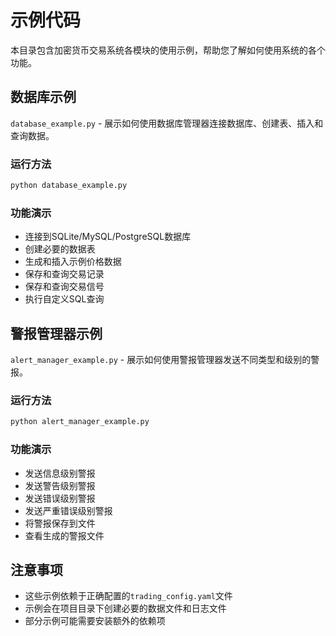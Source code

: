 # 示例代码

本目录包含加密货币交易系统各模块的使用示例，帮助您了解如何使用系统的各个功能。

## 数据库示例

`database_example.py` - 展示如何使用数据库管理器连接数据库、创建表、插入和查询数据。

### 运行方法

```bash
python database_example.py
```

### 功能演示

- 连接到SQLite/MySQL/PostgreSQL数据库
- 创建必要的数据表
- 生成和插入示例价格数据
- 保存和查询交易记录
- 保存和查询交易信号
- 执行自定义SQL查询

## 警报管理器示例

`alert_manager_example.py` - 展示如何使用警报管理器发送不同类型和级别的警报。

### 运行方法

```bash
python alert_manager_example.py
```

### 功能演示

- 发送信息级别警报
- 发送警告级别警报
- 发送错误级别警报
- 发送严重错误级别警报
- 将警报保存到文件
- 查看生成的警报文件

## 注意事项

- 这些示例依赖于正确配置的`trading_config.yaml`文件
- 示例会在项目目录下创建必要的数据文件和日志文件
- 部分示例可能需要安装额外的依赖项 